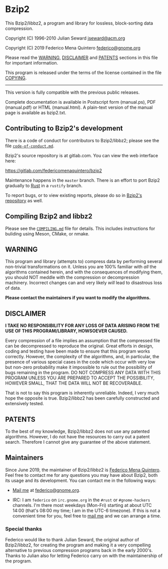Bzip2
=====

This Bzip2/libbz2, a program and library for lossless, block-sorting data compression.

Copyright (C) 1996-2010 Julian Seward <jseward@acm.org>

Copyright (C) 2019 Federico Mena Quintero <federico@gnome.org>

Please read the [WARNING], [DISCLAIMER] and [PATENTS] sections in this file for important information.

This program is released under the terms of the license contained in the file [COPYING].

[WARNING]: #warning

[DISCLAIMER]: #disclaimer

[PATENTS]: #patents

[COPYING]: COPYING

------------------------------------------------------------------

This version is fully compatible with the previous public releases.

Complete documentation is available in Postscript form (manual.ps), PDF (manual.pdf) or HTML (manual.html). A plain-text
version of the manual page is available as bzip2.txt.

## Contributing to Bzip2's development

There is a code of conduct for contributors to Bzip2/libbz2; please see the file [`code-of-conduct.md`][coc].

Bzip2's source repository is at gitlab.com. You can view the web interface here:

https://gitlab.com/federicomenaquintero/bzip2

Maintenance happens in the `master` branch. There is an effort to port Bzip2 gradually to [Rust] in a `rustify` branch.

To report bugs, or to view existing reports, please do so in [Bzip2's repository][gitlab] as well.

[coc]: code-of-conduct.md

[gitlab]: https://gitlab.com/federicomenaquintero/bzip2/issues

[Rust]: https://www.rust-lang.org

## Compiling Bzip2 and libbz2

Please see the [`COMPILING.md`][COMPILING.md] file for details. This includes instructions for buliding using Meson,
CMake, or nmake.

[COMPILING.md]: COMPILING.md

## WARNING

This program and library (attempts to) compress data by performing several non-trivial transformations on it. Unless you
are 100% familiar with *all* the algorithms contained herein, and with the consequences of modifying them, you should
NOT meddle with the compression or decompression machinery. Incorrect changes can and very likely *will* lead to
disastrous loss of data.

**Please contact the maintainers if you want to modify the algorithms.**

## DISCLAIMER

**I TAKE NO RESPONSIBILITY FOR ANY LOSS OF DATA ARISING FROM THE USE OF THIS PROGRAM/LIBRARY, HOWSOEVER CAUSED.**

Every compression of a file implies an assumption that the compressed file can be decompressed to reproduce the
original. Great efforts in design, coding and testing have been made to ensure that this program works correctly.
However, the complexity of the algorithms, and, in particular, the presence of various special cases in the code which
occur with very low but non-zero probability make it impossible to rule out the possibility of bugs remaining in the
program. DO NOT COMPRESS ANY DATA WITH THIS PROGRAM UNLESS YOU ARE PREPARED TO ACCEPT THE POSSIBILITY, HOWEVER SMALL,
THAT THE DATA WILL NOT BE RECOVERABLE.

That is not to say this program is inherently unreliable. Indeed, I very much hope the opposite is true. Bzip2/libbz2
has been carefully constructed and extensively tested.

## PATENTS

To the best of my knowledge, Bzip2/libbz2 does not use any patented algorithms. However, I do not have the resources to
carry out a patent search. Therefore I cannot give any guarantee of the above statement.

## Maintainers

Since June 2019, the maintainer of Bzip2/libbz2 is [Federico Mena Quintero][federico]. Feel free to contact me for any
questions you may have about Bzip2, both its usage and its development. You can contact me in the following ways:

* [Mail me][mail] at federico@gnome.org.

* IRC: I am `federico` on `irc.gnome.org` in the `#rust` or
  `#gnome-hackers` channels. I'm there most weekdays (Mon-Fri)
  starting at about UTC 14:00 (that's 08:00 my time; I am in the UTC-6 timezone). If this is not a convenient time for
  you, feel free to
  [mail me][mail] and we can arrange a time.

[mail]: mailto:federico@gnome.org

[federico]: https://people.gnome.org/~federico/

### Special thanks

Federico would like to thank Julian Seward, the original author of Bzip2/libbz2, for creating the program and making it
a very compelling alternative to previous compression programs back in the early 2000's. Thanks to Julian also for
letting Federico carry on with the maintainership of the program.
